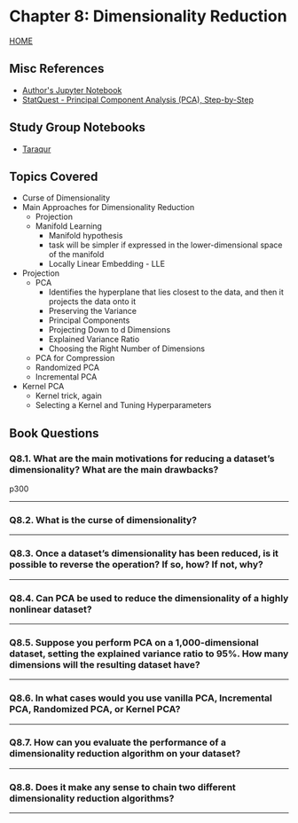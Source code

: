 # Chapter 8: Dimensionality Reduction

[HOME](/README.md)

## Misc References

- [Author's Jupyter Notebook](https://github.com/ageron/handson-ml2/blob/master/08_dimensionality_reduction.ipynb)
- [StatQuest - Principal Component Analysis (PCA), Step-by-Step](https://youtu.be/FgakZw6K1QQ)

## Study Group Notebooks

- [Taraqur](https://colab.research.google.com/drive/1G74Vs4EnBBuIzN44SJ7fqQS-bP8p14fh)

## Topics Covered

- Curse of Dimensionality
- Main Approaches for Dimensionality Reduction
  - Projection
  - Manifold Learning
    - Manifold hypothesis
    - task will be simpler if expressed in the lower-dimensional space of the manifold
    - Locally Linear Embedding - LLE
- Projection
  - PCA
    - Identifies the hyperplane that lies closest to the data, and then it projects the data onto it
    - Preserving the Variance
    - Principal Components
    - Projecting Down to d Dimensions
    - Explained Variance Ratio
    - Choosing the Right Number of Dimensions
  - PCA for Compression
  - Randomized PCA
  - Incremental PCA
- Kernel PCA
  - Kernel trick, again
  - Selecting a Kernel and Tuning Hyperparameters

## Book Questions

### Q8.1. What are the main motivations for reducing a dataset’s dimensionality? What are the main drawbacks?

p300

***

### Q8.2. What is the curse of dimensionality?

***

### Q8.3. Once a dataset’s dimensionality has been reduced, is it possible to reverse the operation? If so, how? If not, why?

***

### Q8.4. Can PCA be used to reduce the dimensionality of a highly nonlinear dataset?

***

### Q8.5. Suppose you perform PCA on a 1,000-dimensional dataset, setting the explained variance ratio to 95%. How many dimensions will the resulting dataset have?

***

### Q8.6. In what cases would you use vanilla PCA, Incremental PCA, Randomized PCA, or Kernel PCA?

***

### Q8.7. How can you evaluate the performance of a dimensionality reduction algorithm on your dataset?

***

### Q8.8. Does it make any sense to chain two different dimensionality reduction algorithms?

***
